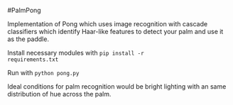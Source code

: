 #PalmPong

Implementation of Pong which uses image recognition with cascade classifiers which identify Haar-like features to detect your palm and use it as the paddle.

Install necessary modules with <code>pip install -r requirements.txt</code>

Run with <code>python pong.py</code>

Ideal conditions for palm recognition would be bright lighting with an same distribution of hue across the palm.

